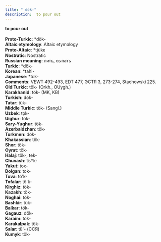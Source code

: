 ```yaml
---
title: " dök-"
description:  to pour out
---
```

<strong> to pour out</strong><br><br>
<strong>Proto-Turkic</strong>:  *dök-<br>
<strong>Altaic etymology</strong>:  Altaic etymology<br>
<strong> Proto-Altaic</strong>:  *ti̯ùke<br>
<strong>Nostratic</strong>:  Nostratic<br>
<strong>Russian meaning</strong>:  лить, сыпать<br>
<strong>Turkic</strong>:  *dök-<br>
<strong>Korean</strong>:  *tahi-<br>
<strong>Japanese</strong>:  *tùk-<br>
<strong>Comments</strong>:  VEWT 492-493, EDT 477, ЭСТЯ 3, 273-274, Stachowski 225.<br>
<strong>Old Turkic</strong>:  tök- (Orkh., OUygh.)<br>
<strong>Karakhanid</strong>:  tök- (MK, KB)<br>
<strong>Turkish</strong>:  dök-<br>
<strong>Tatar</strong>:  tük-<br>
<strong>Middle Turkic</strong>:  tök- (Sangl.)<br>
<strong>Uzbek</strong>:  tọk-<br>
<strong>Uighur</strong>:  tök-<br>
<strong>Sary-Yughur</strong>:  tök-<br>
<strong>Azerbaidzhan</strong>:  tök-<br>
<strong>Turkmen</strong>:  dök-<br>
<strong>Khakassian</strong>:  tök-<br>
<strong>Shor</strong>:  tök-<br>
<strong>Oyrat</strong>:  tök-<br>
<strong>Halaj</strong>:  tök-, tek-<br>
<strong>Chuvash</strong>:  tъʷk-<br>
<strong>Yakut</strong>:  tox-<br>
<strong>Dolgan</strong>:  tok-<br>
<strong>Tuva</strong>:  tö'k-<br>
<strong>Tofalar</strong>:  tö'k-<br>
<strong>Kirghiz</strong>:  tök-<br>
<strong>Kazakh</strong>:  tök-<br>
<strong>Noghai</strong>:  tök-<br>
<strong>Bashkir</strong>:  tük-<br>
<strong>Balkar</strong>:  tök-<br>
<strong>Gagauz</strong>:  dök-<br>
<strong>Karaim</strong>:  tök-<br>
<strong>Karakalpak</strong>:  tök-<br>
<strong>Salar</strong>:  tü'- (ССЯ)<br>
<strong>Kumyk</strong>:  tök-<br>


